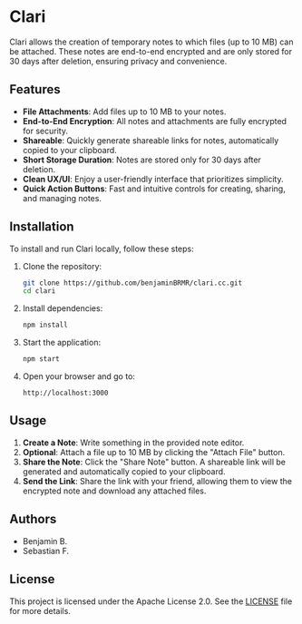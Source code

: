 # Clari

Clari allows the creation of temporary notes to which files (up to 10 MB) can be attached. These notes are end-to-end encrypted and are only stored for 30 days after deletion, ensuring privacy and convenience.

## Features

- **File Attachments**: Add files up to 10 MB to your notes.
- **End-to-End Encryption**: All notes and attachments are fully encrypted for security.
- **Shareable**: Quickly generate shareable links for notes, automatically copied to your clipboard.
- **Short Storage Duration**: Notes are stored only for 30 days after deletion.
- **Clean UX/UI**: Enjoy a user-friendly interface that prioritizes simplicity.
- **Quick Action Buttons**: Fast and intuitive controls for creating, sharing, and managing notes.

## Installation

To install and run Clari locally, follow these steps:

1. Clone the repository:
   ```bash
   git clone https://github.com/benjaminBRMR/clari.cc.git
   cd clari
   ```

2. Install dependencies:
   ```bash
   npm install
   ```

3. Start the application:
   ```bash
   npm start
   ```

4. Open your browser and go to:
   ```
   http://localhost:3000
   ```

## Usage

1. **Create a Note**: Write something in the provided note editor.
2. **Optional**: Attach a file up to 10 MB by clicking the "Attach File" button.
3. **Share the Note**: Click the "Share Note" button. A shareable link will be generated and automatically copied to your clipboard.
4. **Send the Link**: Share the link with your friend, allowing them to view the encrypted note and download any attached files.

## Authors

- Benjamin B.
- Sebastian F.

## License

This project is licensed under the Apache License 2.0. See the [LICENSE](./LICENSE) file for more details.
